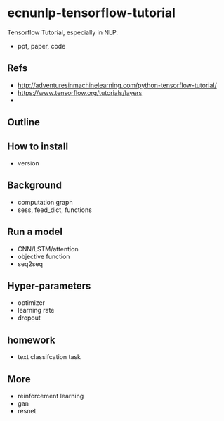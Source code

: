 # ecnunlp-tensorflow-tutorial

Tensorflow Tutorial, especially in NLP.

- ppt, paper, code

## Refs
- http://adventuresinmachinelearning.com/python-tensorflow-tutorial/
- https://www.tensorflow.org/tutorials/layers
- 

## Outline

## How to install
- version

## Background

- computation graph
- sess, feed_dict, functions

## Run a model
  - CNN/LSTM/attention
  - objective function
  - seq2seq
  
## Hyper-parameters
  - optimizer
  - learning rate
  - dropout

## homework
  - text classifcation task

## More
  - reinforcement learning
  - gan
  - resnet
